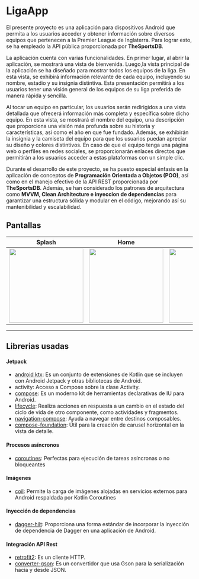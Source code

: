 # LigaApp

El presente proyecto es una aplicación para dispositivos Android que permita a los usuarios acceder y obtener información sobre diversos equipos que pertenecen a la Premier League de Inglaterra. Para lograr esto, se ha empleado la API pública proporcionada por **TheSportsDB**.

La aplicación cuenta con varias funcionalidades. En primer lugar, al abrir la aplicación, se mostrará una vista de bienvenida. Luego,la vista principal de la aplicación se ha diseñado para mostrar todos los equipos de la liga. En esta vista, se exhibirá información relevante de cada equipo, incluyendo su nombre, estadio y su insignia distintiva. Esta presentación permitirá a los usuarios tener una visión general de los equipos de su liga preferida de manera rápida y sencilla.

Al tocar un equipo en particular, los usuarios serán redirigidos a una vista detallada que ofrecerá información más completa y específica sobre dicho equipo. En esta vista, se mostrará el nombre del equipo, una descripción que proporciona una visión más profunda sobre su historia y características, así como el año en que fue fundado. Además, se exhibirán la insignia y la camiseta del equipo para que los usuarios puedan apreciar su diseño y colores distintivos. En caso de que el equipo tenga una página web o perfiles en redes sociales, se proporcionarán enlaces directos que permitirán a los usuarios acceder a estas plataformas con un simple clic.

Durante el desarrollo de este proyecto, se ha puesto especial énfasis en la aplicación de conceptos de **Programación Orientada a Objetos (POO)**, así como en el manejo efectivo de la API REST proporcionada por **TheSportsDB**. Además, se han considerado los patrones de arquitectura como **MVVM, Clean Architecture e inyeccion de dependencias** para garantizar una estructura sólida y modular en el código, mejorando así su mantenibilidad y escalabilidad.


## Pantallas

| Splash | Home | Details
|--|--|--|
| <img src="images/splash.png" width="200px"> | <img src="images/home.png" width="200px"> | <img src="images/details.png" width="200px"> | 


------------

## Librerias usadas

#### Jetpack
- [android ktx](https://developer.android.com/kotlin/ktx "android ktx"): Es un conjunto de extensiones de Kotlin que se incluyen con Android Jetpack y otras bibliotecas de Android.
- activity: Acceso a Compose sobre la clase Activity.
- [compose](https://developer.android.com/jetpack/androidx/releases/compose?hl=en "compose"): Es un moderno kit de herramientas declarativas de IU para Android.
- [lifecycle](https://developer.android.com/jetpack/androidx/releases/lifecycle "lifecycle"): Realiza  acciones en respuesta a un cambio en el estado del ciclo de vida de otro componente, como actividades y fragmentos.
- [navigation-compose](https://developer.android.com/jetpack/compose/navigation "navigation-compose"): Ayuda a navegar entre destinos composables. 
- [compose-foundation](https://developer.android.com/jetpack/androidx/releases/compose-foundation "compose-foundation"):  Útil para la creación de carusel horizontal en la vista de detalle.

#### Procesos asíncronos
- [coroutines](https://kotlinlang.org/docs/coroutines-overview.html "coroutines"): Perfectas para ejecución de tareas asíncronas o no bloqueantes

#### Imágenes
-  [coil](https://coil-kt.github.io/coil/ "coil"): Permite la carga de imágenes alojadas en servicios externos para Android respaldada por Kotlin Coroutines

#### Inyección de dependencias
- [dagger-hilt](https://dagger.dev/hilt/ "dagger-hilt"): Proporciona una forma estándar de incorporar la inyección de dependencia de Dagger en una aplicación de Android.

#### Integración API Rest 
- [retrofit2](https://square.github.io/retrofit/ "retrofit2"): Es un cliente HTTP.
- [converter-gson](https://github.com/square/retrofit/tree/master/retrofit-converters/gson "converter-gson"): Es un convertidor que usa Gson para la serialización hacia y desde JSON.

